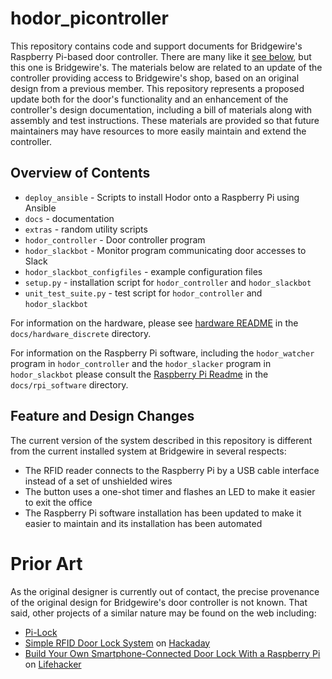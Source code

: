 # hodor_picontroller

This repository contains code and support documents for Bridgewire's Raspberry Pi-based door controller.  There are many like it [see below](#prior-art), but this one is Bridgewire's.  The materials below are related to an update of the controller providing access to Bridgewire's shop, based on an original design from a previous member.  This repository represents a proposed update both for the door's functionality and an enhancement of the controller's design documentation, including a bill of materials along with assembly and test instructions.  These materials are provided so that future maintainers may have resources to more easily maintain and extend the controller.

## Overview of Contents

* `deploy_ansible` - Scripts to install Hodor onto a Raspberry Pi using Ansible
* `docs` - documentation
* `extras` - random utility scripts
* `hodor_controller` - Door controller program
* `hodor_slackbot` - Monitor program communicating door accesses to Slack
* `hodor_slackbot_configfiles` - example configuration files
* `setup.py` - installation script for `hodor_controller` and `hodor_slackbot`
* `unit_test_suite.py` - test script for `hodor_controller` and `hodor_slackbot`

For information on the hardware, please see [hardware README](docs/hardware_discrete/README.md)
in the `docs/hardware_discrete` directory.

For information on the Raspberry Pi software, including the `hodor_watcher`
program in `hodor_controller` and the `hodor_slacker` program in
`hodor_slackbot` please consult the
[Raspberry Pi Readme](docs/rpi_software/README.md) in the `docs/rpi_software`
directory.

## Feature and Design Changes

The current version of the system described in this repository is different
from the current installed system at Bridgewire in several respects:

* The RFID reader connects to the Raspberry Pi by a USB cable interface
instead of a set of unshielded wires
* The button uses a one-shot timer and flashes an LED to make it easier
to exit the office
* The Raspberry Pi software installation has been updated to make it
easier to maintain and its installation has been automated

# Prior Art

As the original designer is currently out of contact, the precise provenance of the original design for Bridgewire's door controller is not known.  That said, other projects of a similar nature may be found on the web including:

* [Pi-Lock](http://www.pi-lock.com/)
* [Simple RFID Door Lock System](https://hackaday.com/2016/09/25/simple-rfid-door-lock-system/) on [Hackaday](https://hackaday.com)
* [Build Your Own Smartphone-Connected Door Lock With a Raspberry Pi](https://lifehacker.com/build-your-own-smartphone-connected-door-lock-with-a-ra-1791424901) on [Lifehacker](https://lifehacker.com/)
